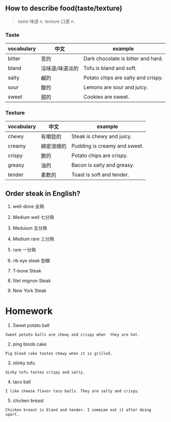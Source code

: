 ## How to describe food(taste/texture)

>taste 味道 n.
>texture 口感 n.

### Taste
|vocabulary|中文| example|
|---|---|---|
| bitter| 苦的| Dark chocolate is bitter and hard.|
| bland| 沒味道/味道淡的| Tofu is bland and soft.|
| salty| 鹹的| Potato chips are salty and crispy.|
| sour| 酸的| Lemons are sour and juicy.|
| sweet| 甜的| Cookies are sweet.|

### Texture
|vocabulary|中文| example|
|---|---|---|
| chewy| 有嚼勁的| Steak is chewy and juicy.|
| creamy| 綿密滑順的| Pudding is creamy and sweet.|
| crispy| 脆的| Potato chips are crispy.|
| greasy| 油的|Bacon is salty and greasy.|
| tender| 柔軟的| Toast is soft and tender.|

## Order steak in English?

1. well-done 全熟
2. Medium well 七分熟
3. Meduium 五分熟
4. Medium rare 三分熟
5. rare 一分熟 

1. rib eye steak 肋眼
2. T-bone Steak
3. filet mignon Steak
4. New York Steak

# Homework
1. Sweet potato ball
```
Sweet potato balls are chewy and crispy when  they are hot.
```
2. ping bloob cake
```
Pig blood cake tastes chewy when it is grilled.
```
3. stinky tofu
```
SLnky tofu tastes crispy and salty.
```
4. taco ball
```
I like cheese flavor taco balls. They are salty and crispy.
```
5. chicken breast
```
Chicken breast is bland and tender. I someLme eat it after doing sport.
```
